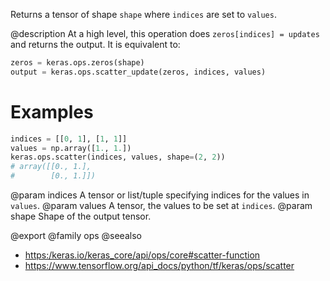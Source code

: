 Returns a tensor of shape `shape` where `indices` are set to `values`.

@description
At a high level, this operation does `zeros[indices] = updates` and
returns the output. It is equivalent to:

```python
zeros = keras.ops.zeros(shape)
output = keras.ops.scatter_update(zeros, indices, values)
```

# Examples
```python
indices = [[0, 1], [1, 1]]
values = np.array([1., 1.])
keras.ops.scatter(indices, values, shape=(2, 2))
# array([[0., 1.],
#        [0., 1.]])
```

@param indices A tensor or list/tuple specifying
    indices for the values in `values`.
@param values A tensor, the values to be set at `indices`.
@param shape Shape of the output tensor.

@export
@family ops
@seealso
+ <https:/keras.io/keras_core/api/ops/core#scatter-function>
+ <https://www.tensorflow.org/api_docs/python/tf/keras/ops/scatter>
